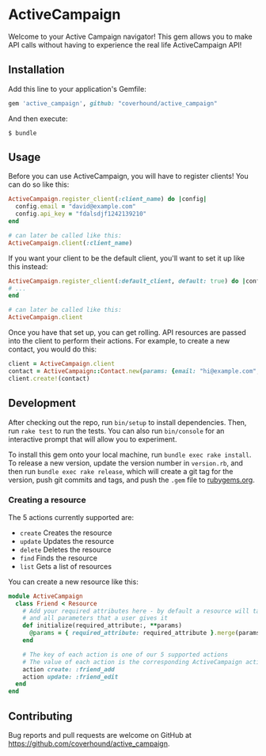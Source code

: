 # ActiveCampaign

Welcome to your Active Campaign navigator! This gem allows you to make API calls
without having to experience the real life ActiveCampaign API!

## Installation

Add this line to your application's Gemfile:

```ruby
gem 'active_campaign', github: "coverhound/active_campaign"
```

And then execute:

    $ bundle


## Usage

Before you can use ActiveCampaign, you will have to register clients! You can do
so like this:

```ruby
ActiveCampaign.register_client(:client_name) do |config|
  config.email = "david@example.com"
  config.api_key = "fdalsdjf1242139210"
end

# can later be called like this:
ActiveCampaign.client(:client_name)
```

If you want your client to be the default client, you'll want to set it up like
this instead:

```ruby
ActiveCampaign.register_client(:default_client, default: true) do |config|
# ...
end

# can later be called like this:
ActiveCampaign.client
```

Once you have that set up, you can get rolling. API resources are passed into
the client to perform their actions. For example, to create a new contact, you
would do this:

```ruby
client = ActiveCampaign.client
contact = ActiveCampaign::Contact.new(params: {email: "hi@example.com", first_name: "Tester"})
client.create!(contact)
```

## Development

After checking out the repo, run `bin/setup` to install dependencies. Then, run `rake test` to run the tests. You can also run `bin/console` for an interactive prompt that will allow you to experiment.

To install this gem onto your local machine, run `bundle exec rake install`. To release a new version, update the version number in `version.rb`, and then run `bundle exec rake release`, which will create a git tag for the version, push git commits and tags, and push the `.gem` file to [rubygems.org](https://rubygems.org).

### Creating a resource
The 5 actions currently supported are:
- `create` Creates the resource
- `update` Updates the resource
- `delete` Deletes the resource
- `find` Finds the resource
- `list` Gets a list of resources

You can create a new resource like this:

```ruby
module ActiveCampaign
  class Friend < Resource
    # Add your required attributes here - by default a resource will take any
    # and all parameters that a user gives it
    def initialize(required_attribute:, **params)
      @params = { required_attribute: required_attribute }.merge(params)
    end

    # The key of each action is one of our 5 supported actions
    # The value of each action is the corresponding ActiveCampaign action
    action create: :friend_add
    action update: :friend_edit
  end
end
```

## Contributing

Bug reports and pull requests are welcome on GitHub at https://github.com/coverhound/active_campaign.


